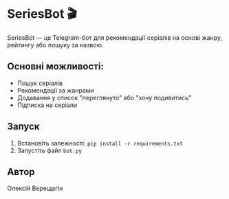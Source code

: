 # SeriesBot 🎬

SeriesBot — це Telegram-бот для рекомендації серіалів на основі жанру, рейтингу або пошуку за назвою.

## Основні можливості:
- Пошук серіалів
- Рекомендації за жанрами
- Додавання у список "переглянуто" або "хочу подивитись"
- Підписка на серіали

## Запуск
1. Встановіть залежності: `pip install -r requirements.txt`
2. Запустіть файл `bot.py`

## Автор
Олексій Верещагін
